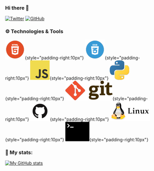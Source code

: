 ### Hi there 👋

[![Twitter](https://img.shields.io/twitter/follow/yassenshopov?style=social)](https://twitter.com/yassenshopov)
[![GitHub](https://img.shields.io/github/followers/yassenshopov?style=social)](https://github.com/yassenshopov)

### ⚙️ Technologies & Tools
![HTML5](html.png){style="padding-right:10px"} ![CSS3](css.png){style="padding-right:10px"} ![Vanilla JS](js.png){style="padding-right:10px"} ![Python](python.png){style="padding-right:10px"} ![Git](git.png){style="padding-right:10px"} ![GitHub](github.png){style="padding-right:10px"} ![Linux](linux.png){style="padding-right:10px"} ![Terminal](terminal.png){style="padding-right:10px"}

### 🧬 My stats:
[![My GitHub stats](https://github-readme-stats.vercel.app/api?username=yassenshopov)](https://github.com/anuraghazra/github-readme-stats)

<!--
**yassenshopov/yassenshopov** is a ✨ _special_ ✨ repository because its `README.md` (this file) appears on your GitHub profile.

Here are some ideas to get you started:

- 🔭 I’m currently working on ...
- 🌱 I’m currently learning ...
- 👯 I’m looking to collaborate on ...
- 🤔 I’m looking for help with ...
- 💬 Ask me about ...
- 📫 How to reach me: ...
- 😄 Pronouns: ...
- ⚡ Fun fact: ...
-->
